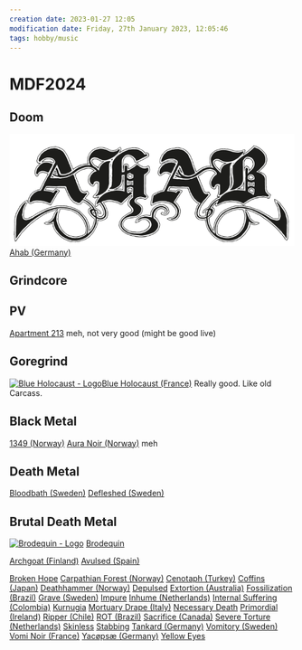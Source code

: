 ```yaml
---
creation date: 2023-01-27 12:05
modification date: Friday, 27th January 2023, 12:05:46
tags: hobby/music
---
```


# MDF2024


## Doom
 ![Pasted image 20230127120621](attachments/Pasted%20image%2020230127120621.png) [Ahab \(Germany\)](https://www.metal-archives.com/bands/Ahab/35791)


## Grindcore

## PV
[Apartment 213](https://apartment213.bandcamp.com/album/collected-violence) meh, not very good (might be good live)

## Goregrind

[![Blue Holocaust - Logo](https://www.metal-archives.com/images/7/3/2/5/7325_logo.jpg?4909 "Click to zoom")](https://www.metal-archives.com/images/7/3/2/5/7325_logo.jpg?4909 "Blue Holocaust")[Blue Holocaust (France)]() Really good.  Like old Carcass.


## Black Metal
[1349 (Norway)]()
[Aura Noir (Norway)]()  meh


## Death Metal
[Bloodbath (Sweden)]()
[Defleshed (Sweden)]()

## Brutal Death Metal
[![Brodequin - Logo](https://www.metal-archives.com/images/2/4/1/241_logo.jpg?0937 "Click to zoom")](https://www.metal-archives.com/images/2/4/1/241_logo.jpg?0937 "Brodequin")
[Brodequin]()

[Archgoat (Finland)]()
[Avulsed (Spain)]()


[Broken Hope]()
[Carpathian Forest (Norway)]()
[Cenotaph (Turkey)]()
[Coffins (Japan)]()
[Deathhammer (Norway)]()
[Depulsed]()
[Extortion (Australia)]()
[Fossilization (Brazil)]()
[Grave (Sweden)]()
[Impure]()
[Inhume (Netherlands)]()
[Internal Suffering (Colombia)]()
[Kurnugia]()
[Mortuary Drape (Italy)]()
[Necessary Death]()
[Primordial (Ireland)]()
[Ripper (Chile)]()
[ROT (Brazil)]()
[Sacrifice (Canada)]()
[Severe Torture (Netherlands)]()
[Skinless]()
[Stabbing]()
[Tankard (Germany)]()
[Vomitory (Sweden)]()
[Vomi Noir (France)]()
[Yacøpsæ (Germany)]()
[Yellow Eyes]()